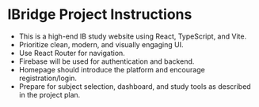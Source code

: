 <!-- Use this file to provide workspace-specific custom instructions to Copilot. For more details, visit https://code.visualstudio.com/docs/copilot/copilot-customization#_use-a-githubcopilotinstructionsmd-file -->

# IBridge Project Instructions
- This is a high-end IB study website using React, TypeScript, and Vite.
- Prioritize clean, modern, and visually engaging UI.
- Use React Router for navigation.
- Firebase will be used for authentication and backend.
- Homepage should introduce the platform and encourage registration/login.
- Prepare for subject selection, dashboard, and study tools as described in the project plan.
